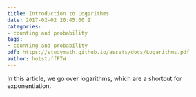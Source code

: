```yaml
---
title: Introduction to Logarithms
date: 2017-02-02 20:45:00 Z
categories:
- counting and probability
tags:
- counting and probability
pdf: https://studymath.github.io/assets/docs/Logarithms.pdf
author: hotstuffFTW
---
```


In this article, we go over logarithms, which are a shortcut for exponentiation. 